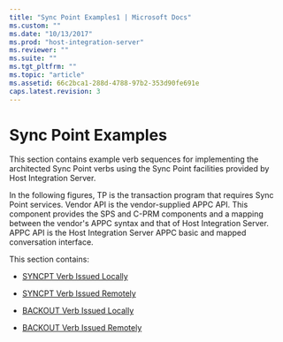 ```yaml
---
title: "Sync Point Examples1 | Microsoft Docs"
ms.custom: ""
ms.date: "10/13/2017"
ms.prod: "host-integration-server"
ms.reviewer: ""
ms.suite: ""
ms.tgt_pltfrm: ""
ms.topic: "article"
ms.assetid: 66c2bca1-288d-4788-97b2-353d90fe691e
caps.latest.revision: 3
---
```

# Sync Point Examples
This section contains example verb sequences for implementing the architected Sync Point verbs using the Sync Point facilities provided by Host Integration Server.  
  
 In the following figures, TP is the transaction program that requires Sync Point services. Vendor API is the vendor-supplied APPC API. This component provides the SPS and C-PRM components and a mapping between the vendor's APPC syntax and that of Host Integration Server. APPC API is the Host Integration Server APPC basic and mapped conversation interface.  
  
 This section contains:  
  
-   [SYNCPT Verb Issued Locally](../core/syncpt-verb-issued-locally.md)  
  
-   [SYNCPT Verb Issued Remotely](../core/syncpt-verb-issued-remotely.md)  
  
-   [BACKOUT Verb Issued Locally](../core/backout-verb-issued-locally.md)  
  
-   [BACKOUT Verb Issued Remotely](../core/backout-verb-issued-remotely.md)